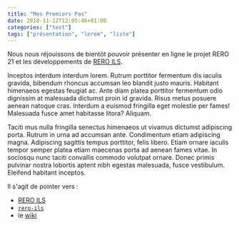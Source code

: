 ```yaml
---
title: "Mes Premiers Pas"
date: 2018-11-12T12:05:46+01:00
categories: ["test"]
tags: ["présentation", "lorem", "liste"]
---
```


Nous nous réjouissons de bientôt pouvoir présenter en ligne le projet RERO 21 et les développements de [RERO ILS](https://ils.test.rero.ch 'Le site démo de RERO ILS').

Inceptos interdum interdum lorem. Rutrum porttitor fermentum dis iaculis gravida, bibendum rhoncus accumsan leo blandit justo mauris. Habitant himenaeos egestas feugiat ac. Ante diam platea porttitor fermentum odio dignissim at malesuada dictumst proin id gravida. Risus metus posuere aenean natoque cras. Interdum a euismod fringilla eget molestie per fames! Malesuada fusce amet habitasse litora? Aliquam.

<!-- more -->

Taciti mus nulla fringilla senectus himenaeos ut vivamus dictumst adipiscing porta. Rutrum in urna ad accumsan ante. Condimentum etiam adipiscing magna. Adipiscing sagittis tempus porttitor, felis libero. Etiam ornare iaculis tempor semper platea etiam maecenas porta ad aenean fames vitae. In sociosqu nunc taciti convallis commodo volutpat ornare. Donec primis pulvinar nostra lobortis aptent nibh egestas malesuada, fusce vestibulum. Eleifend habitant inceptos.

Il s'agit de pointer vers :

- [RERO ILS](https://ils.test.rero.ch 'Le site démo de RERO ILS')
- <i class="fab fa-github"></i> [`rero-ils`](https://github.com/rero/rero-ils 'Le projet rero-ils sur GitHub')
- le [wiki](https://github.com/rero/rero-ils/wiki 'Le wiki de RERO ILS')
